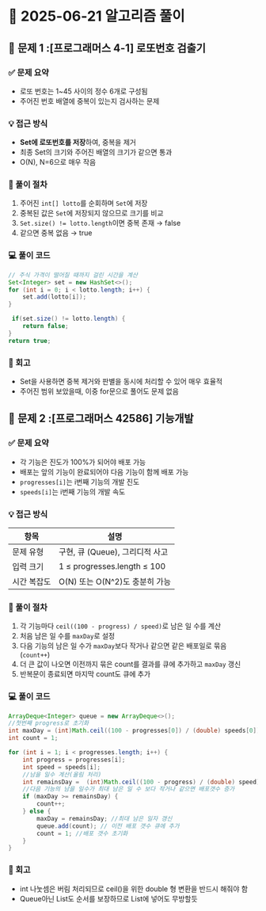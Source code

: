 # 🧠 2025-06-21 알고리즘 풀이

## 📌 문제 1 :[프로그래머스 4-1] 로또번호 검출기

### ✅ 문제 요약
- 로또 번호는 1~45 사이의 정수 6개로 구성됨
- 주어진 번호 배열에 중복이 있는지 검사하는 문제


### 💡 접근 방식
- **Set에 로또번호를 저장**하여, 중복을 제거
- 최종 Set의 크기와 주어진 배열의 크기가 같으면 통과
- O(N), N=6으로 매우 작음

### 👣 풀이 절차
1. 주어진 `int[] lotto`를 순회하며 `Set`에 저장
2. 중복된 값은 `Set`에 저장되지 않으므로 크기를 비교
3. `Set.size() != lotto.length`이면 중복 존재 → false
4. 같으면 중복 없음 → true


### 💻 풀이 코드
```java
// 주식 가격이 떨어질 때까지 걸린 시간을 계산
Set<Integer> set = new HashSet<>();
for (int i = 0; i < lotto.length; i++) {
    set.add(lotto[i]);
}

 if(set.size() != lotto.length) {
    return false;
}
return true;
```
### 🔁 회고

- Set을 사용하면 중복 제거와 판별을 동시에 처리할 수 있어 매우 효율적
- 주어진 범위 보았을때, 이중 for문으로 풀어도 문제 없음






## 📌 문제 2 :[프로그래머스 42586] 기능개발

### ✅ 문제 요약
- 각 기능은 진도가 100%가 되어야 배포 가능
- 배포는 앞의 기능이 완료되어야 다음 기능이 함께 배포 가능
- `progresses[i]`는 i번째 기능의 개발 진도
- `speeds[i]`는 i번째 기능의 개발 속도

### 💡 접근 방식
| 항목 | 설명 |
|------|------|
| 문제 유형 | 구현, 큐 (Queue), 그리디적 사고 |
| 입력 크기 | 1 ≤ progresses.length ≤ 100 |
| 시간 복잡도 | O(N) 또는 O(N^2)도 충분히 가능 |

### 👣 풀이 절차
1. 각 기능마다 `ceil((100 - progress) / speed)`로 남은 일 수를 계산
2. 처음 남은 일 수를 `maxDay`로 설정
3. 다음 기능의 남은 일 수가 `maxDay`보다 작거나 같으면 같은 배포일로 묶음 (`count++`)
4. 더 큰 값이 나오면 이전까지 묶은 count를 결과를 큐에 추가하고 `maxDay` 갱신
5. 반복문이 종료되면 마지막 count도 큐에 추가

### 💻 풀이 코드
```java
ArrayDeque<Integer> queue = new ArrayDeque<>();
//첫번째 progress로 초기화
int maxDay = (int)Math.ceil((100 - progresses[0]) / (double) speeds[0]);
int count = 1;

for (int i = 1; i < progresses.length; i++) {
    int progress = progresses[i];
    int speed = speeds[i];
    //남을 일수 계산(올림 처리)
    int remainsDay =  (int)Math.ceil((100 - progress) / (double) speed);
    //다음 기능의 남을 일수가 최대 남은 일 수 보다 작거나 같으면 배포갯수 증가
    if (maxDay >= remainsDay) {
        count++;
    } else {
        maxDay = remainsDay; //최대 남은 일자 갱신
        queue.add(count); // 이전 배포 갯수 큐에 추가
        count = 1; //배포 갯수 초기화
    }
}
```
### 🔁 회고

- int 나눗셈은 버림 처리되므로 ceil()을 위한 double 형 변환을 반드시 해줘야 함
- Queue아닌 List도 순서를 보장하므로 List에 넣어도 무방할듯

